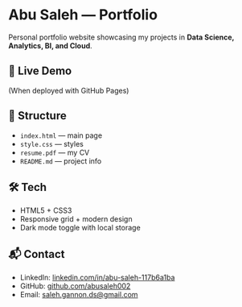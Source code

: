 # Abu Saleh — Portfolio

Personal portfolio website showcasing my projects in **Data Science, Analytics, BI, and Cloud**.

## 🚀 Live Demo
(When deployed with GitHub Pages)

## 📂 Structure
- `index.html` — main page
- `style.css` — styles
- `resume.pdf` — my CV
- `README.md` — project info

## 🛠 Tech
- HTML5 + CSS3
- Responsive grid + modern design
- Dark mode toggle with local storage

## 📬 Contact
- LinkedIn: [linkedin.com/in/abu-saleh-117b6a1ba](https://www.linkedin.com/in/abu-saleh-117b6a1ba/)
- GitHub: [github.com/abusaleh002](https://github.com/abusaleh002)
- Email: saleh.gannon.ds@gmail.com

